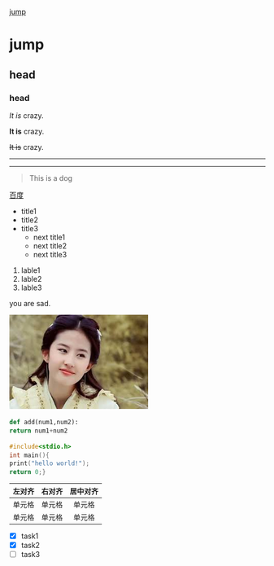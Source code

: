 [jump](https://github.com/luojie21180128/luojie/blob/main/next.md)
# jump
## head
### head
*It is* crazy.

**It is** crazy.

~~It is~~ crazy.

---
---

>This is a dog

[百度](http://www.baidu.com)

* title1
* title2
* title3 
  * next title1
  * next title2
  * next title3
 
1. lable1
1. lable2
1. lable3   

<p>you are sad.</p >

![努力奋斗](https://github.com/luojie21180128/luojie/blob/main/12.jpg)

```python
def add(num1,num2):
return num1+num2
```

```c
#include<stdio.h>
int main(){
print("hello world!");
return 0;}

```
| 左对齐 | 右对齐 | 居中对齐 |
| :-----| ----: | :----: |
| 单元格 | 单元格 | 单元格 |
| 单元格 | 单元格 | 单元格 |

* [x] task1
* [x] task2
* [ ] task3
